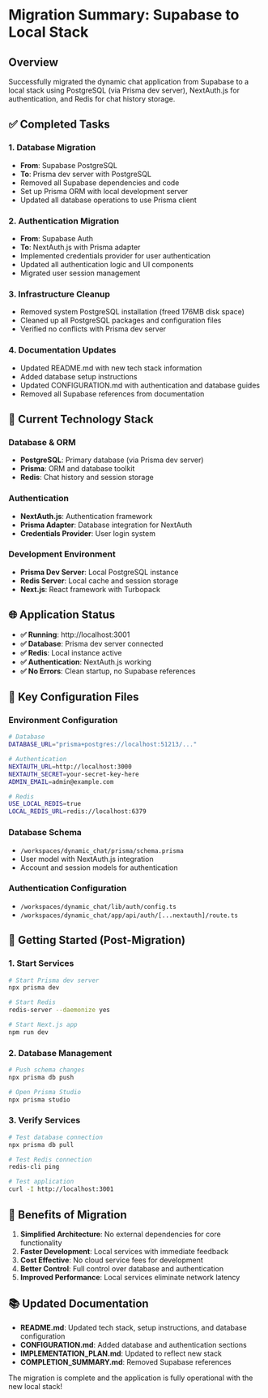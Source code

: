 # Migration Summary: Supabase to Local Stack

## Overview

Successfully migrated the dynamic chat application from Supabase to a local stack using PostgreSQL (via Prisma dev server), NextAuth.js for authentication, and Redis for chat history storage.

## ✅ Completed Tasks

### 1. Database Migration
- **From**: Supabase PostgreSQL
- **To**: Prisma dev server with PostgreSQL
- Removed all Supabase dependencies and code
- Set up Prisma ORM with local development server
- Updated all database operations to use Prisma client

### 2. Authentication Migration
- **From**: Supabase Auth
- **To**: NextAuth.js with Prisma adapter
- Implemented credentials provider for user authentication
- Updated all authentication logic and UI components
- Migrated user session management

### 3. Infrastructure Cleanup
- Removed system PostgreSQL installation (freed 176MB disk space)
- Cleaned up all PostgreSQL packages and configuration files
- Verified no conflicts with Prisma dev server

### 4. Documentation Updates
- Updated README.md with new tech stack information
- Added database setup instructions
- Updated CONFIGURATION.md with authentication and database guides
- Removed all Supabase references from documentation

## 🔧 Current Technology Stack

### Database & ORM
- **PostgreSQL**: Primary database (via Prisma dev server)
- **Prisma**: ORM and database toolkit
- **Redis**: Chat history and session storage

### Authentication
- **NextAuth.js**: Authentication framework
- **Prisma Adapter**: Database integration for NextAuth
- **Credentials Provider**: User login system

### Development Environment
- **Prisma Dev Server**: Local PostgreSQL instance
- **Redis Server**: Local cache and session storage
- **Next.js**: React framework with Turbopack

## 🌐 Application Status

- **✅ Running**: http://localhost:3001
- **✅ Database**: Prisma dev server connected
- **✅ Redis**: Local instance active
- **✅ Authentication**: NextAuth.js working
- **✅ No Errors**: Clean startup, no Supabase references

## 📁 Key Configuration Files

### Environment Configuration
```bash
# Database
DATABASE_URL="prisma+postgres://localhost:51213/..."

# Authentication
NEXTAUTH_URL=http://localhost:3000
NEXTAUTH_SECRET=your-secret-key-here
ADMIN_EMAIL=admin@example.com

# Redis
USE_LOCAL_REDIS=true
LOCAL_REDIS_URL=redis://localhost:6379
```

### Database Schema
- `/workspaces/dynamic_chat/prisma/schema.prisma`
- User model with NextAuth.js integration
- Account and session models for authentication

### Authentication Configuration
- `/workspaces/dynamic_chat/lib/auth/config.ts`
- `/workspaces/dynamic_chat/app/api/auth/[...nextauth]/route.ts`

## 🚀 Getting Started (Post-Migration)

### 1. Start Services
```bash
# Start Prisma dev server
npx prisma dev

# Start Redis
redis-server --daemonize yes

# Start Next.js app
npm run dev
```

### 2. Database Management
```bash
# Push schema changes
npx prisma db push

# Open Prisma Studio
npx prisma studio
```

### 3. Verify Services
```bash
# Test database connection
npx prisma db pull

# Test Redis connection
redis-cli ping

# Test application
curl -I http://localhost:3001
```

## 🎯 Benefits of Migration

1. **Simplified Architecture**: No external dependencies for core functionality
2. **Faster Development**: Local services with immediate feedback
3. **Cost Effective**: No cloud service fees for development
4. **Better Control**: Full control over database and authentication
5. **Improved Performance**: Local services eliminate network latency

## 📚 Updated Documentation

- **README.md**: Updated tech stack, setup instructions, and database configuration
- **CONFIGURATION.md**: Added database and authentication sections
- **IMPLEMENTATION_PLAN.md**: Updated to reflect new stack
- **COMPLETION_SUMMARY.md**: Removed Supabase references

The migration is complete and the application is fully operational with the new local stack!
